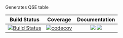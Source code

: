 Generates QSE table


| Build Status        | Coverage           | Documentation  |
| ------------------- |:------------------:| :-------------:|
| [![Build Status](https://travis-ci.com/PiaJakobus/network.svg?branch=master)](https://travis-ci.com/PiaJakobus/network)  | [![codecov](https://codecov.io/gh/PiaJakobus/network/branch/master/graph/badge.svg)](https://codecov.io/gh/PiaJakobus/network) |  [![](https://img.shields.io/badge/docs-dev-blue.svg)](https://PiaJakobus.github.io/Network_qse.jl/dev) [![](https://img.shields.io/badge/docs-stable-blue.svg)](https://PiaJakobus.github.io/Network_qse.jl/stable) |
